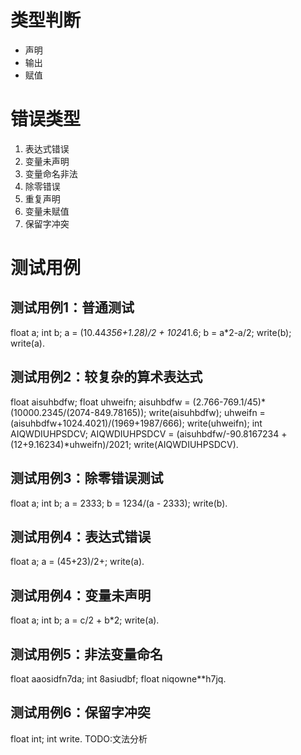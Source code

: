 # 类型判断
+ 声明
+ 输出
+ 赋值
# 错误类型
1. 表达式错误
2. 变量未声明
3. 变量命名非法
4. 除零错误
5. 重复声明
6. 变量未赋值
7. 保留字冲突

# 测试用例
## 测试用例1：普通测试
float a;
int b;
a = (10.44*356+1.28)/2 + 1024*1.6;
b = a*2-a/2;
write(b);
write(a).

## 测试用例2：较复杂的算术表达式
float aisuhbdfw;
float uhweifn;
aisuhbdfw = (2.766-769.1/45)*(10000.2345/(2074-849.78165));
write(aisuhbdfw);
uhweifn = (aisuhbdfw+1024.4021)/(1969+1987/666);
write(uhweifn);
int AIQWDIUHPSDCV;
AIQWDIUHPSDCV = (aisuhbdfw/-90.8167234 + (12+9.16234)*uhweifn)/2021;
write(AIQWDIUHPSDCV).


## 测试用例3：除零错误测试
float a;
int b;
a = 2333;
b = 1234/(a - 2333);
write(b).

## 测试用例4：表达式错误
float a;
a = (45+23)/2+;
write(a).

## 测试用例4：变量未声明
float a;
int b;
a = c/2 + b*2;
write(a).

## 测试用例5：非法变量命名
float aaosidfn7da;
int 8asiudbf;
float niqowne**h7jq.

## 测试用例6：保留字冲突
float int;
int write.
TODO:文法分析